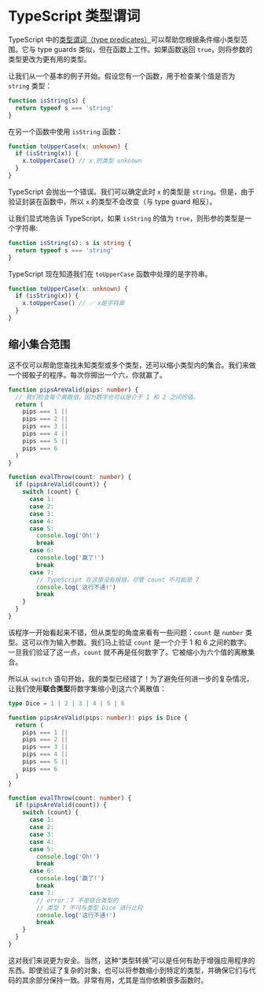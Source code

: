 # TypeScript 类型谓词

TypeScript 中的[类型谓词（type predicates）](https://www.typescriptlang.org/docs/handbook/2/narrowing.html#using-type-predicates)可以帮助您根据条件缩小类型范围。它与 type guards 类似，但在函数上工作。如果函数返回 `true`，则将参数的类型更改为更有用的类型。

让我们从一个基本的例子开始。假设您有一个函数，用于检查某个值是否为 `string` 类型：

```ts
function isString(s) {
  return typeof s === 'string'
}
```

在另一个函数中使用 `isString` 函数：

```ts
function toUpperCase(x: unknown) {
  if (isString(x)) {
    x.toUpperCase() // x 的类型 unknown
  }
}
```

TypeScript 会抛出一个错误。我们可以确定此时 `x` 的类型是 `string`。但是，由于验证封装在函数中，所以 `x` 的类型不会改变（与 type guard 相反）。

让我们显式地告诉 TypeScript，如果 `isString` 的值为 `true`，则形参的类型是一个字符串:

```ts
function isString(s): s is string {
  return typeof s === 'string'
}
```

TypeScript 现在知道我们在 `toUpperCase` 函数中处理的是字符串。

```ts
function toUpperCase(x: unknown) {
  if (isString(x)) {
    x.toUpperCase() // ✅ x是字符串
  }
}
```

## 缩小集合范围

这不仅可以帮助您查找未知类型或多个类型，还可以缩小类型内的集合。我们来做一个掷骰子的程序。每次你掷出一个六，你就赢了。

```ts
function pipsAreValid(pips: number) {
  // 我们检查每个离散值，因为数字也可以是介于 1 和 2 之间的值。
  return (
    pips === 1 ||
    pips === 2 ||
    pips === 3 ||
    pips === 4 ||
    pips === 5 ||
    pips === 6
  )
}

function evalThrow(count: number) {
  if (pipsAreValid(count)) {
    switch (count) {
      case 1:
      case 2:
      case 3:
      case 4:
      case 5:
        console.log('Oh!')
        break
      case 6:
        console.log('赢了!')
        break
      case 7:
        // TypeScript 在这里没有报错，尽管 count 不可能是 7
        console.log('这行不通!')
        break
    }
  }
}
```

该程序一开始看起来不错，但从类型的角度来看有一些问题：`count` 是 `number` 类型。这可以作为输入参数。我们马上验证 `count` 是一个介于 1 和 6 之间的数字。一旦我们验证了这一点，`count` 就不再是任何数字了。它被缩小为六个值的离散集合。

所以从 `switch` 语句开始，我的类型已经错了！为了避免任何进一步的复杂情况，让我们使用**联合类型**将数字集缩小到这六个离散值：

```ts
type Dice = 1 | 2 | 3 | 4 | 5 | 6

function pipsAreValid(pips: number): pips is Dice {
  return (
    pips === 1 ||
    pips === 2 ||
    pips === 3 ||
    pips === 4 ||
    pips === 5 ||
    pips === 6
  )
}

function evalThrow(count: number) {
  if (pipsAreValid(count)) {
    switch (count) {
      case 1:
      case 2:
      case 3:
      case 4:
      case 5:
        console.log('Oh!')
        break
      case 6:
        console.log('赢了!')
        break
      case 7:
        // error：7 不是联合类型的
        // 类型 7 不可与类型 Dice 进行比较
        console.log('这行不通!')
        break
    }
  }
}
```

这对我们来说更为安全。当然，这种“类型转换”可以是任何有助于增强应用程序的东西。即使验证了复杂的对象，也可以将参数缩小到特定的类型，并确保它们与代码的其余部分保持一致。非常有用，尤其是当你依赖很多函数时。
